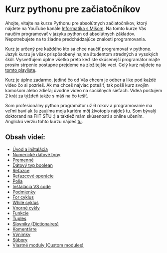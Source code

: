 # Kurz pythonu pre začiatočníkov
Ahojte, vitajte na kurze Pythonu pre absolútnych začiatočníkov, ktorý nájdete na YouTube kanále [Informatika s Mišom](https://www.youtube.com/channel/UChfHPD-cztBLoI-DJyRoSDQ). Na tomto kurze Vás naučím programovať v jazyku python od absolútnych základov. Nepotrebujete na to žiadne predchádzajúce znalosti programovania.

Kurz je určený pre každého kto sa chce naučiť programovať v pythone. Jazyk kurzu je však prispôsobený najma študentom stredných a vysokých škôl. Vysvetľujem úplne všetko preto keď ste skúsenejší programátor majte prosím strpenie postupne prejdeme na zložitejšie veci. Celý kurz nájdete na [tomto playliste](https://www.youtube.com/playlist?list=PLNAMH_0HgWT9kaV-i51FxrsPO9r1YZqxk). 

Kurz je úplne zadarmo, jediné čo od Vás chcem je odber a like pod každé video čo si pozrieš. Ak ma chceš najviac potešiť, tak pošli kurz svojím kamošom alebo zdieľaj úvodné video na sociálnych sieťach. Videá postujem 2 krát za týždeň takže s máš na čo tešiť. 

Som profesionálny python programátor už 6 rokov a programovanie ma veľmi baví ak ťa zaujíma moja kariéra môj životopis nájdeš [tu](https://www.linkedin.com/in/michal-hucko-6233aa106/). Som bývalý doktorand na FIIT STU :) a taktiež mám skúsenosti s online učením. Anglickú verziu tohto kurzu nájdeš [tu](https://skl.sh/37Q1h57).

## Obsah videí:
- [Úvod a inštalácia](https://youtu.be/hjYF_WRrreQ)
- [Numerické dátové typy](https://youtu.be/U3Px6MDEm5I)
- [Premenné](https://youtu.be/iO-G70z1iqE)
- [Dátový typ boolean](https://youtu.be/JWLHUK16WTI)
- [Reťazce](https://youtu.be/MMxxnj5aP8Y)
- [Reťazcové operácie](https://youtu.be/pUyZLSJHxZc)
- [Polia](https://youtu.be/rEhB9esEu3U)
- [Inštalácia VS code](https://youtu.be/deLvhbagt5U)
- [Podmienky](https://youtu.be/S7HWbBG-vy4)
- [For cyklus](https://youtu.be/VH_YaAI-BKI)
- [While cyklus](https://youtu.be/kTFkZDNLHt4)
- [Vnorné cykly](https://youtu.be/PY_sfXfCLOU)
- [Funkcie](https://youtu.be/ZeTobU9tomc)
- [Tuples](https://youtu.be/AFTZeCB6WEk)
- [Slovniky (Dictionaires)](https://youtu.be/DdemSIz-MpQ)
- [Komentárre](https://youtu.be/f8m9egb6FDE)
- [Výnimky](https://youtu.be/0YrtiuSQxuQ)
- [Súbory](https://youtu.be/fb0x0YwInVM)
- [Vlastné moduly (Custom modules)](https://youtu.be/ea6R0ZygfLM)